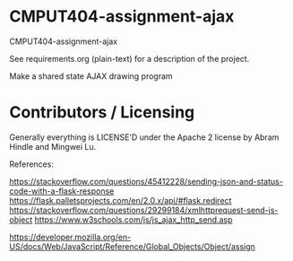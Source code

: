 CMPUT404-assignment-ajax
==============================

CMPUT404-assignment-ajax

See requirements.org (plain-text) for a description of the project.

Make a shared state AJAX drawing program

Contributors / Licensing
========================

Generally everything is LICENSE'D under the Apache 2 license by Abram Hindle and Mingwei Lu.

References:

https://stackoverflow.com/questions/45412228/sending-json-and-status-code-with-a-flask-response
https://flask.palletsprojects.com/en/2.0.x/api/#flask.redirect
https://stackoverflow.com/questions/29299184/xmlhttprequest-send-js-object
https://www.w3schools.com/js/js_ajax_http_send.asp

https://developer.mozilla.org/en-US/docs/Web/JavaScript/Reference/Global_Objects/Object/assign



